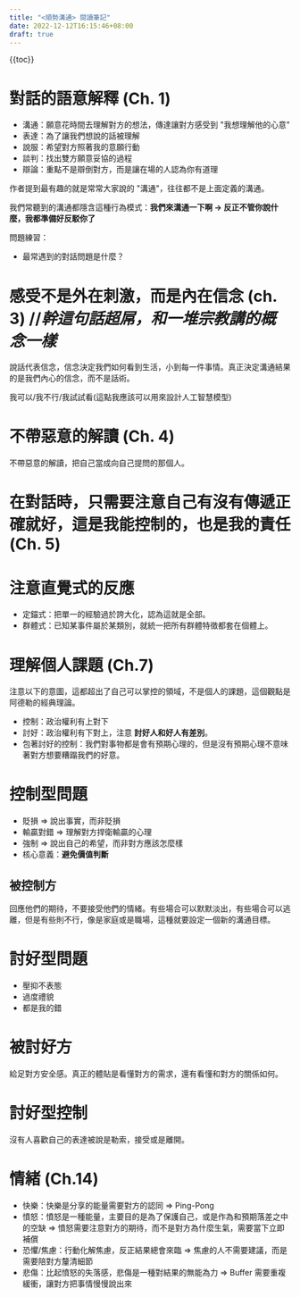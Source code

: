 ```yaml
---
title: "<順勢溝通> 閱讀筆記"
date: 2022-12-12T16:15:46+08:00
draft: true
---
```

{{toc}}
# 對話的語意解釋 (Ch. 1)
* 溝通：願意花時間去理解對方的想法，傳達讓對方感受到 "我想理解他的心意"
* 表達：為了讓我們想說的話被理解
* 說服：希望對方照著我的意願行動
* 談判：找出雙方願意妥協的過程
* 辯論：重點不是辯倒對方，而是讓在場的人認為你有道理

作者提到最有趣的就是常常大家說的 "溝通"，往往都不是上面定義的溝通。

我們常聽到的溝通都隱含這種行為模式：**我們來溝通一下啊 -> 反正不管你說什麼，我都準備好反駁你了**

問題練習：
* 最常遇到的對話問題是什麼？

# 感受不是外在刺激，而是內在信念 (ch. 3) //*幹這句話超屌，和一堆宗教講的概念一樣*

說話代表信念，信念決定我們如何看到生活，小到每一件事情。真正決定溝通結果的是我們內心的信念，而不是話術。

我可以/我不行/我試試看(這點我應該可以用來設計人工智慧模型)

# 不帶惡意的解讀 (Ch. 4)

不帶惡意的解讀，把自己當成向自己提問的那個人。

# 在對話時，只需要注意自己有沒有傳遞正確就好，這是我能控制的，也是我的責任(Ch. 5)


# 注意直覺式的反應
* 定錨式：把單一的經驗過於誇大化，認為這就是全部。
* 群體式：已知某事件屬於某類別，就統一把所有群體特徵都套在個體上。


# 理解個人課題 (Ch.7)
注意以下的意圖，這都超出了自己可以掌控的領域，不是個人的課題，這個觀點是阿德勒的經典理論。
* 控制：政治權利有上對下
* 討好：政治權利有下對上，注意 **討好人和好人有差別**。
* 包著討好的控制：我們對事物都是會有預期心理的，但是沒有預期心理不意味著對方想要糟蹋我們的好意。

# 控制型問題
* 貶損 => 說出事實，而非貶損
* 輸贏對錯 => 理解對方捍衛輸贏的心理
* 強制 => 說出自己的希望，而非對方應該怎麼樣
* 核心意義：**避免價值判斷**

## 被控制方
回應他們的期待，不要接受他們的情緒。有些場合可以默默淡出，有些場合可以逃離，但是有些則不行，像是家庭或是職場，這種就要設定一個新的溝通目標。

# 討好型問題
* 壓抑不表態
* 過度禮貌
* 都是我的錯

# 被討好方
給足對方安全感。真正的體貼是看懂對方的需求，還有看懂和對方的關係如何。

# 討好型控制
沒有人喜歡自己的表達被說是勒索，接受或是離開。

# 情緒 (Ch.14)
* 快樂：快樂是分享的能量需要對方的認同 => Ping-Pong
* 憤怒：憤怒是一種能量，主要目的是為了保護自己，或是作為和預期落差之中的空缺 => 憤怒需要注意對方的期待，而不是對方為什麼生氣，需要當下立即補償
* 恐懼/焦慮：行動化解焦慮，反正結果總會來臨 => 焦慮的人不需要建議，而是需要陪對方釐清細節
* 悲傷：比起憤怒的失落感，悲傷是一種對結果的無能為力 => Buffer 需要重複緩衝，讓對方把事情慢慢說出來









